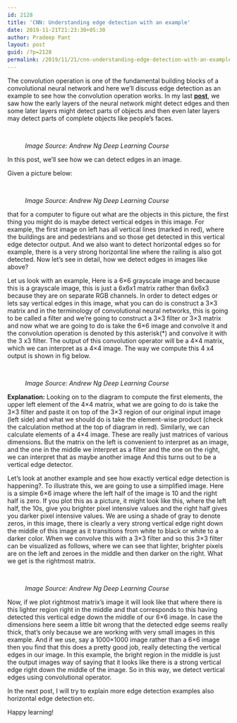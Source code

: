 ```yaml
---
id: 2128
title: 'CNN: Understanding edge detection with an example'
date: 2019-11-21T21:23:30+05:30
author: Pradeep Pant
layout: post
guid: /?p=2128
permalink: /2019/11/21/cnn-understanding-edge-detection-with-an-example/
---
```

<p style="text-align:left">
  The convolution operation is one of the fundamental building blocks of a convolutional neural network and here we&#8217;ll discuss edge detection as an example to see how the convolution operation works. In my last <a href="/2019/10/deep-learning-on-large-images-challenges-and-cnn/"><strong>post</strong></a>, we saw how the early layers of the neural network might detect edges and then some later layers might detect parts of objects and then even later layers may detect parts of complete objects like people&#8217;s faces.
</p><figure class="wp-block-image">

<img src="/wp-content/uploads/2019/10/edge_detection_problems-e1571219621597-1024x278.png" alt="" class="wp-image-2129" srcset="/wp-content/uploads/2019/10/edge_detection_problems-e1571219621597-1024x278.png 1024w, /wp-content/uploads/2019/10/edge_detection_problems-e1571219621597-300x82.png 300w, /wp-content/uploads/2019/10/edge_detection_problems-e1571219621597-768x209.png 768w, /wp-content/uploads/2019/10/edge_detection_problems-e1571219621597.png 1067w" sizes="(max-width: 1024px) 100vw, 1024px" /> <figcaption> _Image Source: Andrew Ng Deep Learning Course_ </figcaption></figure> 

In this post, we&#8217;ll see how we can detect edges in an image. 

Given a picture below:<figure class="wp-block-image">

<img src="/wp-content/uploads/2019/10/edge_detection_problems-1-e1571219766497-1024x355.png" alt="" class="wp-image-2131" srcset="/wp-content/uploads/2019/10/edge_detection_problems-1-e1571219766497-1024x355.png 1024w, /wp-content/uploads/2019/10/edge_detection_problems-1-e1571219766497-300x104.png 300w, /wp-content/uploads/2019/10/edge_detection_problems-1-e1571219766497-768x266.png 768w, /wp-content/uploads/2019/10/edge_detection_problems-1-e1571219766497.png 1067w" sizes="(max-width: 1024px) 100vw, 1024px" /> <figcaption> _Image Source: Andrew Ng Deep Learning Course_ </figcaption></figure> 

that for a computer to figure out what are the objects in this picture, the first thing you might do is maybe detect vertical edges in this image. For example, the first image on left has all vertical lines (marked in red), where the buildings are and pedestrians and so those get detected in this vertical edge detector output. And we also want to detect horizontal edges so for example, there is a very strong horizontal line where the railing is also got detected. Now let&#8217;s see in detail, how we detect edges in images like above?

Let us look with an example, Here is a 6&#215;6 grayscale image and because this is a grayscale image, this is just a 6x6x1 matrix rather than 6x6x3 because they are on separate RGB channels. In order to detect edges or lets say vertical edges in this image, what you can do is construct a 3&#215;3 matrix and in the terminology of convolutional neural networks, this is going to be called a filter and we&#8217;re going to construct a 3&#215;3 filter or 3&#215;3 matrix and now what we are going to do is take the 6&#215;6 image and convolve it and the convolution operation is denoted by this asterisk(*) and convolve it with the 3 x3 filter. The output of this convolution operator will be a 4&#215;4 matrix, which we can interpret as a 4&#215;4 image. The way we compute this 4 x4 output is shown in fig below. <figure class="wp-block-image">

<img src="/wp-content/uploads/2019/10/vertical_edge_detection-1024x508.png" alt="" class="wp-image-2130" srcset="/wp-content/uploads/2019/10/vertical_edge_detection-1024x508.png 1024w, /wp-content/uploads/2019/10/vertical_edge_detection-300x149.png 300w, /wp-content/uploads/2019/10/vertical_edge_detection-768x381.png 768w, /wp-content/uploads/2019/10/vertical_edge_detection.png 1163w" sizes="(max-width: 1024px) 100vw, 1024px" /> <figcaption> _Image Source: Andrew Ng Deep Learning Course_ </figcaption></figure> 

**Explanation:** Looking on to the diagram to compute the first elements, the upper left element of the 4&#215;4 matrix, what we are going to do is take the 3&#215;3 filter and paste it on top of the 3&#215;3 region of our original input image (left side) and what we should do is take the element-wise product (check the calculation method at the top of diagram in red). Similarly, we can calculate elements of a 4&#215;4 image. These are really just matrices of various dimensions. But the matrix on the left is convenient to interpret as an image, and the one in the middle we interpret as a filter and the one on the right, we can interpret that as maybe another image And this turns out to be a vertical edge detector. 

Let&#8217;s look at another example and see how exactly vertical edge detection is happening?. To illustrate this, we are going to use a simplified image. Here is a simple 6&#215;6 image where the left half of the image is 10 and the right half is zero. If you plot this as a picture, it might look like this, where the left half, the 10s, give you brighter pixel intensive values and the right half gives you darker pixel intensive values. We are using a shade of gray to denote zeros, in this image, there is clearly a very strong vertical edge right down the middle of this image as it transitions from white to black or white to a darker color. When we convolve this with a 3&#215;3 filter and so this 3&#215;3 filter can be visualized as follows, where we can see that lighter, brighter pixels are on the left and zeroes in the middle and then darker on the right. What we get is the rightmost matrix.<figure class="wp-block-image">

<img src="/wp-content/uploads/2019/10/vertical_edge_detection_1-1024x584.png" alt="" class="wp-image-2132" srcset="/wp-content/uploads/2019/10/vertical_edge_detection_1-1024x584.png 1024w, /wp-content/uploads/2019/10/vertical_edge_detection_1-300x171.png 300w, /wp-content/uploads/2019/10/vertical_edge_detection_1-768x438.png 768w, /wp-content/uploads/2019/10/vertical_edge_detection_1.png 1171w" sizes="(max-width: 1024px) 100vw, 1024px" /> <figcaption> _Image Source: Andrew Ng Deep Learning Course_ </figcaption></figure> 

Now, if we plot rightmost matrix&#8217;s image it will look like that where there is this lighter region right in the middle and that corresponds to this having detected this vertical edge down the middle of our 6&#215;6 image. In case the dimensions here seem a little bit wrong that the detected edge seems really thick, that&#8217;s only because we are working with very small images in this example. And if we use, say a 1000&#215;1000 image rather than a 6&#215;6 image then you find that this does a pretty good job, really detecting the vertical edges in our image. In this example, the bright region in the middle is just the output images way of saying that it looks like there is a strong vertical edge right down the middle of the image. So in this way, we detect vertical edges using convolutional operator. 

In the next post, I will try to explain more edge detection examples also horizontal edge detection etc.

Happy learning!